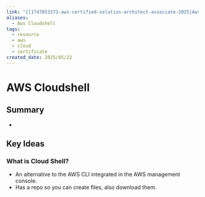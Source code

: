 ```yaml
---
link: "[[1747853373-aws-certified-solution-architect-associate-2025|Aws Certified Solution Architect Associate 2025]]"
aliases:
  - Aws Cloudshell
tags:
  - resource
  - aws
  - cloud
  - certificate
created_date: 2025/05/22
---
```

# AWS Cloudshell
## Summary
- 
## Key Ideas
### What is Cloud Shell?
- An alternative to the AWS CLI integrated in the AWS management console.
- Has a repo so you can create files, also download them.

